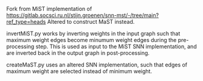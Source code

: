 Fork from MiST implementation of https://gitlab.socsci.ru.nl/stijn.groenen/snn-mst/-/tree/main?ref_type=heads
Altered to construct MaST instead.


invertMiST.py works by inverting weights in the input graph such that maximum weight edges become minumum weight edges during the pre-processing step. This is used as input to the MiST SNN implementation, and are inverted back in the output graph in 
post-processing.

createMaST.py uses an altered SNN implementation, such that edges of maximum weight are selected instead of minimum weight.
